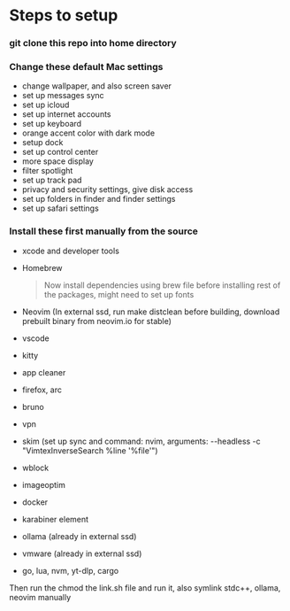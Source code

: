 # Steps to setup

### git clone this repo into home directory

### Change these default Mac settings

- change wallpaper, and also screen saver
- set up messages sync
- set up icloud
- set up internet accounts
- set up keyboard
- orange accent color with dark mode
- setup dock
- set up control center
- more space display
- filter spotlight
- set up track pad
- privacy and security settings, give disk access
- set up folders in finder and finder settings
- set up safari settings

### Install these first manually from the source

- xcode and developer tools

- Homebrew

  > Now install dependencies using brew file before installing rest of the packages, might need to set up fonts

- Neovim (In external ssd, run make distclean before building, download prebuilt binary from neovim.io for stable)
- vscode
- kitty
- app cleaner
- firefox, arc
- bruno
- vpn
- skim (set up sync and command: nvim, arguments: --headless -c "VimtexInverseSearch %line '%file'")
- wblock
- imageoptim
- docker
- karabiner element
- ollama (already in external ssd)
- vmware (already in external ssd)
- go, lua, nvm, yt-dlp, cargo

Then run the chmod the link.sh file and run it, also symlink stdc++, ollama, neovim manually

<!---
Note that zshrc will probably be broken since some of the packages are installed now using brew instead of from source like before which affects the path. Also copilot will prob break in neovim due to the node path being different since node is being installed by homebrew too so manyally change the node directory in copilot as well
-->
